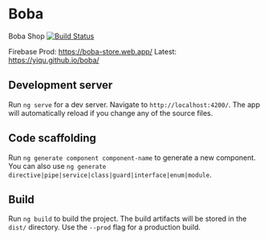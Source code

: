 # Boba

Boba Shop [![Build Status](https://travis-ci.com/yiqu/boba.svg?branch=master)](https://travis-ci.com/yiqu/boba)

Firebase Prod: https://boba-store.web.app/
Latest: https://yiqu.github.io/boba/

## Development server

Run `ng serve` for a dev server. Navigate to `http://localhost:4200/`. The app will automatically reload if you change any of the source files.

## Code scaffolding

Run `ng generate component component-name` to generate a new component. You can also use `ng generate directive|pipe|service|class|guard|interface|enum|module`.

## Build

Run `ng build` to build the project. The build artifacts will be stored in the `dist/` directory. Use the `--prod` flag for a production build.
